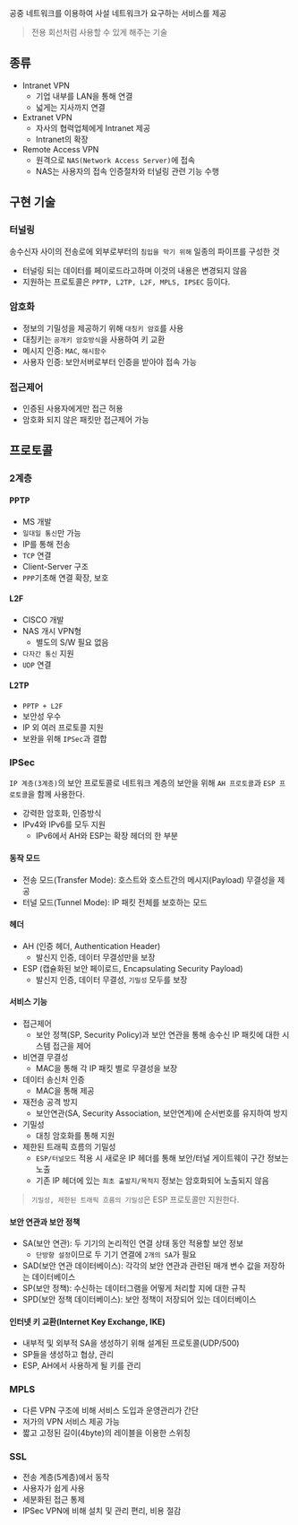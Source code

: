 공중 네트워크를 이용하여 사설 네트워크가 요구하는 서비스를 제공

> 전용 회선처럼 사용할 수 있게 해주는 기술

종류
---

- Intranet VPN
  - 기업 내부를 LAN을 통해 연결
  - 넓게는 지사까지 연결
- Extranet VPN
  - 자사의 협력업체에게 Intranet 제공
  - Intranet의 확장
- Remote Access VPN
  - 원격으로 `NAS(Network Access Server)`에 접속
  - NAS는 사용자의 접속 인증절차와 터널링 관련 기능 수행

구현 기술
---

### 터널링

송수신자 사이의 전송로에 외부로부터의 `침입을 막기 위해` 일종의 파이프를 구성한 것

- 터널링 되는 데이터를 페이로드라고하며 이것의 내용은 변경되지 않음
- 지원하는 프로토콜은 `PPTP, L2TP, L2F, MPLS, IPSEC` 등이다.

### 암호화

- 정보의 기밀성을 제공하기 위해 `대칭키 암호`를 사용
- 대칭키는 `공개키 암호방식`을 사용하여 키 교환
- 메시지 인증: `MAC`, `해시함수`
- 사용자 인증: 보안서버로부터 인증을 받아야 접속 가능

### 접근제어

- 인증된 사용자에게만 접근 허용
- 암호화 되지 않은 패킷만 접근제어 가능

프로토콜
---

### 2계층

#### PPTP

- MS 개발
- `일대일 통신`만 가능
- IP를 통해 전송
- `TCP` 연결
- Client-Server 구조
- `PPP`기초해 연결 확장, 보호

#### L2F

- CISCO 개발
- NAS 개시 VPN형
  - 별도의 S/W 필요 없음
- `다자간 통신` 지원
- `UDP` 연결

#### L2TP

- `PPTP + L2F`
- 보안성 우수
- IP 외 여러 프로토콜 지원
- 보완을 위해 `IPSec`과 결합

### IPSec

`IP 계층(3계층)`의 보안 프로토콜로 네트워크 계층의 보안을 위해 `AH 프로토콜`과 `ESP 프로토콜`을 함께 사용한다.

- 강력한 암호화, 인증방식
- IPv4와 IPv6를 모두 지원
  - IPv6에서 AH와 ESP는 확장 헤더의 한 부분

#### 동작 모드

- 전송 모드(Transfer Mode): 호스트와 호스트간의 메시지(Payload) 무결성을 제공
- 터널 모드(Tunnel Mode): IP 패킷 전체를 보호하는 모드

#### 헤더

- AH (인증 헤더, Authentication Header)
  - 발신지 인증, 데이터 무결성만을 보장
- ESP (캡슐화된 보안 페이로드, Encapsulating Security Payload)
  - 발신지 인증, 데이터 무결성, `기밀성` 모두를 보장

#### 서비스 기능

- 접근제어
  - 보안 정책(SP, Security Policy)과 보안 연관을 통해 송수신 IP 패킷에 대한 시스템 접근을 제어
- 비연결 무결성
  - MAC을 통해 각 IP 패킷 별로 무결성을 보장
- 데이터 송신처 인증
  - MAC을 통해 제공
- 재전송 공격 방지
  - 보안연관(SA, Security Association, 보안연계)에 순서번호를 유지하여 방지
- 기밀성
  - 대칭 암호화를 통해 지원
- 제한된 트래픽 흐름의 기밀성
  - `ESP/터널모드` 적용 시 새로운 IP 헤더를 통해 보안/터널 게이트웨이 구간 정보는 노출
  - 기존 IP 헤더에 있는 `최초 출발지/목적지` 정보는 암호화되어 노출되지 않음

> `기밀성, 제한된 트래픽 흐름의 기밀성`은 ESP 프로토콜만 지원한다.

#### 보안 연관과 보안 정책

- SA(보안 연관): 두 기기의 논리적인 연결 상태 동안 적용할 보안 정보
  - `단방향 설정`이므로 두 기기 연결에 `2개의 SA`가 필요
- SAD(보안 연관 데이터베이스): 각각의 보안 연관과 관련된 매개 변수 값을 저장하는 데이터베이스
- SP(보안 정책): 수신하는 데이터그램을 어떻게 처리할 지에 대한 규칙
- SPD(보안 정책 데이터베이스): 보안 정책이 저장되어 있는 데이터베이스

#### 인터넷 키 교환(Internet Key Exchange, IKE)

- 내부적 및 외부적 SA을 생성하기 위해 설계된 프로토콜(UDP/500)
- SP들을 생성하고 협상, 관리
- ESP, AH에서 사용하게 될 키를 관리

### MPLS

- 다른 VPN 구조에 비해 서비스 도입과 운영관리가 간단
- 저가의 VPN 서비스 제공 가능
- 짧고 고정된 길이(4byte)의 레이블을 이용한 스위칭

### SSL

- 전송 계층(5계층)에서 동작
- 사용자가 쉽게 사용
- 세분화된 접근 통제
- IPSec VPN에 비해 설치 및 관리 편리, 비용 절감
